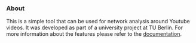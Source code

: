 ### About 

This is a simple tool that can be used for network analysis around Youtube videos. It was developed as part of a university project at TU Berlin. For more information about the features please refer to the [documentation](src/README.md).
